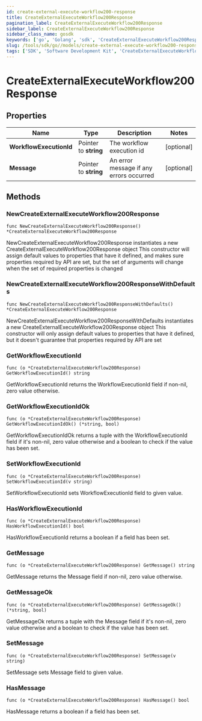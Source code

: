 ```yaml
---
id: create-external-execute-workflow200-response
title: CreateExternalExecuteWorkflow200Response
pagination_label: CreateExternalExecuteWorkflow200Response
sidebar_label: CreateExternalExecuteWorkflow200Response
sidebar_class_name: gosdk
keywords: ['go', 'Golang', 'sdk', 'CreateExternalExecuteWorkflow200Response', 'CreateExternalExecuteWorkflow200Response'] 
slug: /tools/sdk/go//models/create-external-execute-workflow200-response
tags: ['SDK', 'Software Development Kit', 'CreateExternalExecuteWorkflow200Response', 'CreateExternalExecuteWorkflow200Response']
---
```


# CreateExternalExecuteWorkflow200Response

## Properties

Name | Type | Description | Notes
------------ | ------------- | ------------- | -------------
**WorkflowExecutionId** | Pointer to **string** | The workflow execution id | [optional] 
**Message** | Pointer to **string** | An error message if any errors occurred | [optional] 

## Methods

### NewCreateExternalExecuteWorkflow200Response

`func NewCreateExternalExecuteWorkflow200Response() *CreateExternalExecuteWorkflow200Response`

NewCreateExternalExecuteWorkflow200Response instantiates a new CreateExternalExecuteWorkflow200Response object
This constructor will assign default values to properties that have it defined,
and makes sure properties required by API are set, but the set of arguments
will change when the set of required properties is changed

### NewCreateExternalExecuteWorkflow200ResponseWithDefaults

`func NewCreateExternalExecuteWorkflow200ResponseWithDefaults() *CreateExternalExecuteWorkflow200Response`

NewCreateExternalExecuteWorkflow200ResponseWithDefaults instantiates a new CreateExternalExecuteWorkflow200Response object
This constructor will only assign default values to properties that have it defined,
but it doesn't guarantee that properties required by API are set

### GetWorkflowExecutionId

`func (o *CreateExternalExecuteWorkflow200Response) GetWorkflowExecutionId() string`

GetWorkflowExecutionId returns the WorkflowExecutionId field if non-nil, zero value otherwise.

### GetWorkflowExecutionIdOk

`func (o *CreateExternalExecuteWorkflow200Response) GetWorkflowExecutionIdOk() (*string, bool)`

GetWorkflowExecutionIdOk returns a tuple with the WorkflowExecutionId field if it's non-nil, zero value otherwise
and a boolean to check if the value has been set.

### SetWorkflowExecutionId

`func (o *CreateExternalExecuteWorkflow200Response) SetWorkflowExecutionId(v string)`

SetWorkflowExecutionId sets WorkflowExecutionId field to given value.

### HasWorkflowExecutionId

`func (o *CreateExternalExecuteWorkflow200Response) HasWorkflowExecutionId() bool`

HasWorkflowExecutionId returns a boolean if a field has been set.

### GetMessage

`func (o *CreateExternalExecuteWorkflow200Response) GetMessage() string`

GetMessage returns the Message field if non-nil, zero value otherwise.

### GetMessageOk

`func (o *CreateExternalExecuteWorkflow200Response) GetMessageOk() (*string, bool)`

GetMessageOk returns a tuple with the Message field if it's non-nil, zero value otherwise
and a boolean to check if the value has been set.

### SetMessage

`func (o *CreateExternalExecuteWorkflow200Response) SetMessage(v string)`

SetMessage sets Message field to given value.

### HasMessage

`func (o *CreateExternalExecuteWorkflow200Response) HasMessage() bool`

HasMessage returns a boolean if a field has been set.



